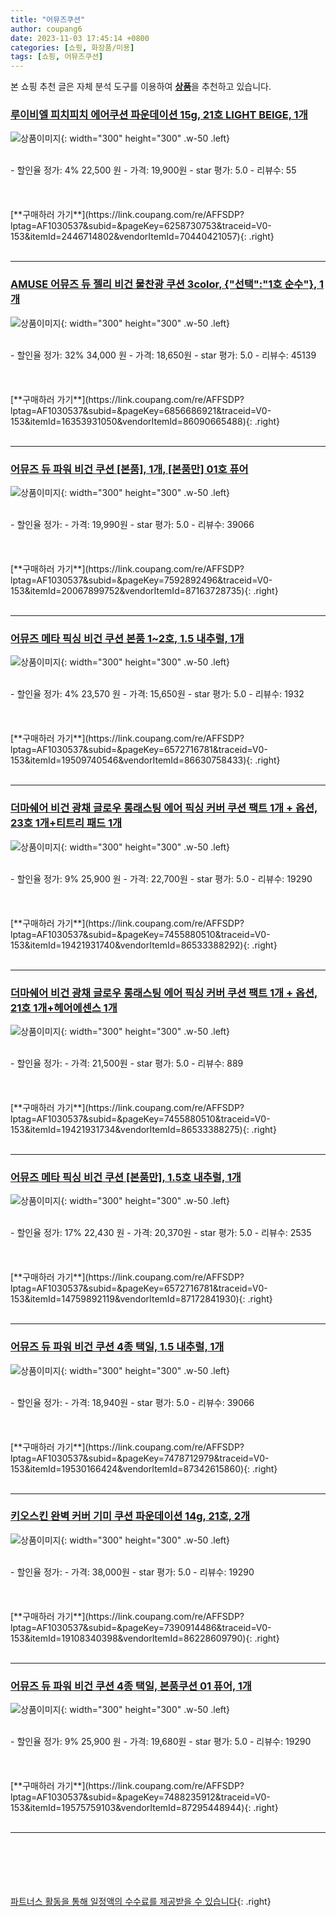 ```yaml
---
title: "어뮤즈쿠션"
author: coupang6
date: 2023-11-03 17:45:14 +0800
categories: [쇼핑, 화장품/미용]
tags: [쇼핑, 어뮤즈쿠션]
---
```


본 쇼핑 추천 글은 자체 분석 도구를 이용하여 [**상품**](https://link.coupang.com/a/bao1ui)을 추천하고 있습니다.

### [루이비엘 피치피치 에어쿠션 파운데이션 15g, 21호 LIGHT BEIGE, 1개](https://link.coupang.com/re/AFFSDP?lptag=AF1030537&subid=&pageKey=6258730753&traceid=V0-153&itemId=2446714802&vendorItemId=70440421057)

![상품이미지](https://thumbnail9.coupangcdn.com/thumbnails/remote/230x230ex/image/retail/images/2020/03/30/19/9/939d6e6c-fbba-4ae4-8f09-248ccbad4531.jpg){: width="300" height="300" .w-50 .left}


<br>
- 할인율 정가: 4%  22,500   원
- 가격: 19,900원
- star 평가: 5.0
- 리뷰수: 55
<br>
<br>
<br>
<br>
[**구매하러 가기**](https://link.coupang.com/re/AFFSDP?lptag=AF1030537&subid=&pageKey=6258730753&traceid=V0-153&itemId=2446714802&vendorItemId=70440421057){: .right}
<br>
<br>

---

### [AMUSE 어뮤즈 듀 젤리 비건 물찬광 쿠션 3color, {"선택":"1호 순수"}, 1개](https://link.coupang.com/re/AFFSDP?lptag=AF1030537&subid=&pageKey=6856686921&traceid=V0-153&itemId=16353931050&vendorItemId=86090665488)

![상품이미지](https://thumbnail8.coupangcdn.com/thumbnails/remote/230x230ex/image/vendor_inventory/9eda/1ce415fd510fd6a91bb7223c62579adbfde874c52318864c5ca8c51e3fbb.jpg){: width="300" height="300" .w-50 .left}


<br>
- 할인율 정가: 32%  34,000   원
- 가격: 18,650원
- star 평가: 5.0
- 리뷰수: 45139
<br>
<br>
<br>
<br>
[**구매하러 가기**](https://link.coupang.com/re/AFFSDP?lptag=AF1030537&subid=&pageKey=6856686921&traceid=V0-153&itemId=16353931050&vendorItemId=86090665488){: .right}
<br>
<br>

---

### [어뮤즈 듀 파워 비건 쿠션 [본품], 1개, [본품만] 01호 퓨어](https://link.coupang.com/re/AFFSDP?lptag=AF1030537&subid=&pageKey=7592892496&traceid=V0-153&itemId=20067899752&vendorItemId=87163728735)

![상품이미지](https://thumbnail7.coupangcdn.com/thumbnails/remote/230x230ex/image/vendor_inventory/4929/8466529de2f56ede3993f8eb95ec43cc8b96fecb0b8ea3bd5f7dea0be1d1.jpg){: width="300" height="300" .w-50 .left}


<br>
- 할인율 정가: 
- 가격: 19,990원
- star 평가: 5.0
- 리뷰수: 39066
<br>
<br>
<br>
<br>
[**구매하러 가기**](https://link.coupang.com/re/AFFSDP?lptag=AF1030537&subid=&pageKey=7592892496&traceid=V0-153&itemId=20067899752&vendorItemId=87163728735){: .right}
<br>
<br>

---

### [어뮤즈 메타 픽싱 비건 쿠션 본품 1~2호, 1.5 내추럴, 1개](https://link.coupang.com/re/AFFSDP?lptag=AF1030537&subid=&pageKey=6572716781&traceid=V0-153&itemId=19509740546&vendorItemId=86630758433)

![상품이미지](https://thumbnail7.coupangcdn.com/thumbnails/remote/230x230ex/image/vendor_inventory/b93e/c53dad0bfe3ec6d15fb3e7042a6e3a338a13738e62b832976777321f62dd.png){: width="300" height="300" .w-50 .left}


<br>
- 할인율 정가: 4%  23,570   원
- 가격: 15,650원
- star 평가: 5.0
- 리뷰수: 1932
<br>
<br>
<br>
<br>
[**구매하러 가기**](https://link.coupang.com/re/AFFSDP?lptag=AF1030537&subid=&pageKey=6572716781&traceid=V0-153&itemId=19509740546&vendorItemId=86630758433){: .right}
<br>
<br>

---

### [더마쉐어 비건 광채 글로우 롱래스팅 에어 픽싱 커버 쿠션 팩트 1개 + 옵션, 23호 1개+티트리 패드 1개](https://link.coupang.com/re/AFFSDP?lptag=AF1030537&subid=&pageKey=7455880510&traceid=V0-153&itemId=19421931740&vendorItemId=86533388292)

![상품이미지](https://thumbnail10.coupangcdn.com/thumbnails/remote/230x230ex/image/vendor_inventory/ab6e/a90fc3be2a3b32398bae6d8b1c1a2164f0cf810b900c3654512b98edc60a.jpg){: width="300" height="300" .w-50 .left}


<br>
- 할인율 정가: 9%  25,900   원
- 가격: 22,700원
- star 평가: 5.0
- 리뷰수: 19290
<br>
<br>
<br>
<br>
[**구매하러 가기**](https://link.coupang.com/re/AFFSDP?lptag=AF1030537&subid=&pageKey=7455880510&traceid=V0-153&itemId=19421931740&vendorItemId=86533388292){: .right}
<br>
<br>

---

### [더마쉐어 비건 광채 글로우 롱래스팅 에어 픽싱 커버 쿠션 팩트 1개 + 옵션, 21호 1개+헤어에센스 1개](https://link.coupang.com/re/AFFSDP?lptag=AF1030537&subid=&pageKey=7455880510&traceid=V0-153&itemId=19421931734&vendorItemId=86533388275)

![상품이미지](https://thumbnail7.coupangcdn.com/thumbnails/remote/230x230ex/image/vendor_inventory/5850/ae66a53d9b7ce7de0c19eed4919d4ed74d6fa5f1b4c727f9e6ae8a5ad34a.jpg){: width="300" height="300" .w-50 .left}


<br>
- 할인율 정가: 
- 가격: 21,500원
- star 평가: 5.0
- 리뷰수: 889
<br>
<br>
<br>
<br>
[**구매하러 가기**](https://link.coupang.com/re/AFFSDP?lptag=AF1030537&subid=&pageKey=7455880510&traceid=V0-153&itemId=19421931734&vendorItemId=86533388275){: .right}
<br>
<br>

---

### [어뮤즈 메타 픽싱 비건 쿠션 [본품만], 1.5호 내추럴, 1개](https://link.coupang.com/re/AFFSDP?lptag=AF1030537&subid=&pageKey=6572716781&traceid=V0-153&itemId=14759892119&vendorItemId=87172841930)

![상품이미지](https://thumbnail7.coupangcdn.com/thumbnails/remote/230x230ex/image/vendor_inventory/ea50/e16b2f6e4c919d7ab393502adddedec1434e8a0417ed6fa764192f0afc47.jpg){: width="300" height="300" .w-50 .left}


<br>
- 할인율 정가: 17%  22,430   원
- 가격: 20,370원
- star 평가: 5.0
- 리뷰수: 2535
<br>
<br>
<br>
<br>
[**구매하러 가기**](https://link.coupang.com/re/AFFSDP?lptag=AF1030537&subid=&pageKey=6572716781&traceid=V0-153&itemId=14759892119&vendorItemId=87172841930){: .right}
<br>
<br>

---

### [어뮤즈 듀 파워 비건 쿠션 4종 택일, 1.5 내추럴, 1개](https://link.coupang.com/re/AFFSDP?lptag=AF1030537&subid=&pageKey=7478712979&traceid=V0-153&itemId=19530166424&vendorItemId=87342615860)

![상품이미지](https://thumbnail8.coupangcdn.com/thumbnails/remote/230x230ex/image/vendor_inventory/776f/9e8115b7002c0edc7adf6c08330031afc77962364ff08545bc2f5dcf0a27.jpg){: width="300" height="300" .w-50 .left}


<br>
- 할인율 정가: 
- 가격: 18,940원
- star 평가: 5.0
- 리뷰수: 39066
<br>
<br>
<br>
<br>
[**구매하러 가기**](https://link.coupang.com/re/AFFSDP?lptag=AF1030537&subid=&pageKey=7478712979&traceid=V0-153&itemId=19530166424&vendorItemId=87342615860){: .right}
<br>
<br>

---

### [키오스킨 완벽 커버 기미 쿠션 파운데이션 14g, 21호, 2개](https://link.coupang.com/re/AFFSDP?lptag=AF1030537&subid=&pageKey=7390914486&traceid=V0-153&itemId=19108340398&vendorItemId=86228609790)

![상품이미지](https://thumbnail6.coupangcdn.com/thumbnails/remote/230x230ex/image/vendor_inventory/b8ff/d06a926b0d835ee43f866d549f744df29ba9c8aabd517b2e745b7714577e.jpg){: width="300" height="300" .w-50 .left}


<br>
- 할인율 정가: 
- 가격: 38,000원
- star 평가: 5.0
- 리뷰수: 19290
<br>
<br>
<br>
<br>
[**구매하러 가기**](https://link.coupang.com/re/AFFSDP?lptag=AF1030537&subid=&pageKey=7390914486&traceid=V0-153&itemId=19108340398&vendorItemId=86228609790){: .right}
<br>
<br>

---

### [어뮤즈 듀 파워 비건 쿠션 4종 택일, 본품쿠션 01 퓨어, 1개](https://link.coupang.com/re/AFFSDP?lptag=AF1030537&subid=&pageKey=7488235912&traceid=V0-153&itemId=19575759103&vendorItemId=87295448944)

![상품이미지](https://thumbnail8.coupangcdn.com/thumbnails/remote/230x230ex/image/vendor_inventory/bdda/56e91ed0c2df5d6ebae34a24700bd122c542745a97cd9425b96e2ab597f9.jpg){: width="300" height="300" .w-50 .left}


<br>
- 할인율 정가: 9%  25,900   원
- 가격: 19,680원
- star 평가: 5.0
- 리뷰수: 19290
<br>
<br>
<br>
<br>
[**구매하러 가기**](https://link.coupang.com/re/AFFSDP?lptag=AF1030537&subid=&pageKey=7488235912&traceid=V0-153&itemId=19575759103&vendorItemId=87295448944){: .right}
<br>
<br>

---
<br><br><br><br><br> [파트너스 활동을 통해 일정액의 수수료를 제공받을 수 있습니다](https://link.coupang.com/a/bao1ui){: .right}